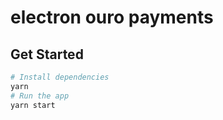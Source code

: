 # electron ouro payments

## Get Started

```bash
# Install dependencies
yarn
# Run the app
yarn start
```
